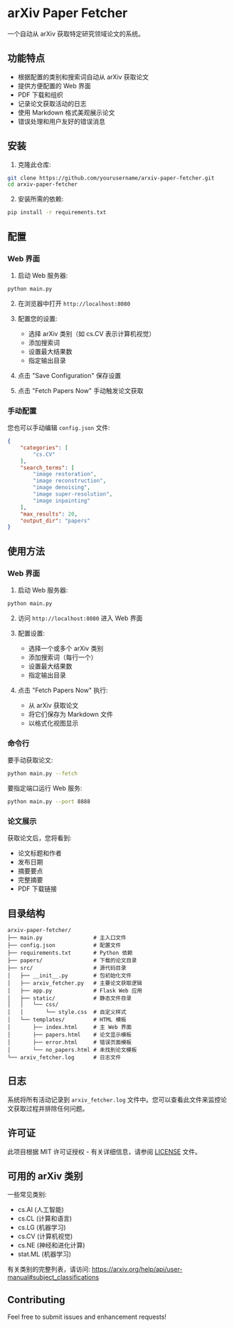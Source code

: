 # arXiv Paper Fetcher

一个自动从 arXiv 获取特定研究领域论文的系统。

## 功能特点

- 根据配置的类别和搜索词自动从 arXiv 获取论文
- 提供方便配置的 Web 界面
- PDF 下载和组织
- 记录论文获取活动的日志
- 使用 Markdown 格式美观展示论文
- 错误处理和用户友好的错误消息

## 安装

1. 克隆此仓库:
```bash
git clone https://github.com/yourusername/arxiv-paper-fetcher.git
cd arxiv-paper-fetcher
```

2. 安装所需的依赖:
```bash
pip install -r requirements.txt
```

## 配置

### Web 界面

1. 启动 Web 服务器:
```bash
python main.py
```

2. 在浏览器中打开 `http://localhost:8080`

3. 配置您的设置:
   - 选择 arXiv 类别（如 cs.CV 表示计算机视觉）
   - 添加搜索词
   - 设置最大结果数
   - 指定输出目录

4. 点击 "Save Configuration" 保存设置

5. 点击 "Fetch Papers Now" 手动触发论文获取

### 手动配置

您也可以手动编辑 `config.json` 文件:

```json
{
    "categories": [
        "cs.CV"
    ],
    "search_terms": [
        "image restoration",
        "image reconstruction",
        "image denoising",
        "image super-resolution",
        "image inpainting"
    ],
    "max_results": 20,
    "output_dir": "papers"
}
```

## 使用方法

### Web 界面

1. 启动 Web 服务器:
```bash
python main.py
```

2. 访问 `http://localhost:8080` 进入 Web 界面

3. 配置设置:
   - 选择一个或多个 arXiv 类别
   - 添加搜索词（每行一个）
   - 设置最大结果数
   - 指定输出目录

4. 点击 "Fetch Papers Now" 执行:
   - 从 arXiv 获取论文
   - 将它们保存为 Markdown 文件
   - 以格式化视图显示

### 命令行

要手动获取论文:
```bash
python main.py --fetch
```

要指定端口运行 Web 服务:
```bash
python main.py --port 8888
```

### 论文展示

获取论文后，您将看到:
- 论文标题和作者
- 发布日期
- 摘要要点
- 完整摘要
- PDF 下载链接


## 目录结构

```
arxiv-paper-fetcher/
├── main.py                # 主入口文件
├── config.json            # 配置文件
├── requirements.txt       # Python 依赖
├── papers/                # 下载的论文目录
├── src/                   # 源代码目录
│   ├── __init__.py        # 包初始化文件
│   ├── arxiv_fetcher.py   # 主要论文获取逻辑
│   ├── app.py             # Flask Web 应用
│   ├── static/            # 静态文件目录
│   │   └── css/
│   │       └── style.css  # 自定义样式
│   └── templates/         # HTML 模板
│       ├── index.html     # 主 Web 界面
│       ├── papers.html    # 论文显示模板
│       ├── error.html     # 错误页面模板
│       └── no_papers.html # 未找到论文模板
└── arxiv_fetcher.log      # 日志文件
```

## 日志

系统将所有活动记录到 `arxiv_fetcher.log` 文件中。您可以查看此文件来监控论文获取过程并排除任何问题。

## 许可证

此项目根据 MIT 许可证授权 - 有关详细信息，请参阅 [LICENSE](LICENSE) 文件。

## 可用的 arXiv 类别

一些常见类别:
- cs.AI (人工智能)
- cs.CL (计算和语言)
- cs.LG (机器学习)
- cs.CV (计算机视觉)
- cs.NE (神经和进化计算)
- stat.ML (机器学习)

有关类别的完整列表，请访问: https://arxiv.org/help/api/user-manual#subject_classifications


## Contributing

Feel free to submit issues and enhancement requests!